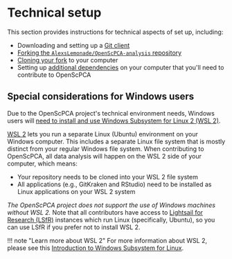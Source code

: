 # Technical setup

This section provides instructions for technical aspects of set up, including:

- Downloading and setting up a [Git client](./install-a-git-client.md)
- [Forking the `AlexsLemonade/OpenScPCA-analysis` repository](./fork-the-repo.md)
- [Cloning your fork](./clone-the-repo.md) to your computer
- Setting up [additional dependencies](environment-setup/index.md) on your computer that you'll need to contribute to OpenScPCA

## Special considerations for Windows users

Due to the OpenScPCA project's technical environment needs, Windows users will [need to install and use Windows Subsystem for Linux 2 (WSL 2)](./install-wsl-2.md).


[WSL 2](https://learn.microsoft.com/en-us/windows/wsl/about) lets you run a separate Linux (Ubuntu) environment on your Windows computer.
This includes a separate Linux file system that is mostly distinct from your regular Windows file system.
When contributing to OpenScPCA, all data analysis will happen on the WSL 2 side of your computer, which means:

- Your repository needs to be cloned into your WSL 2 file system
- All applications (e.g., GitKraken and RStudio) need to be installed as Linux applications on your WSL 2 system

_The OpenScPCA project does not support the use of Windows machines without WSL 2._
Note that all contributors have access to [Lightsail for Research (LSfR)](../software-platforms/aws/index.md#lsfr-virtual-computing-with-aws) instances which run Linux (specifically, Ubuntu), so you can use LSfR if you prefer not to install WSL 2.

<!-- TODO: We have also created a specific GitHub Discussions category where you can post questions about using WSL 2.-->

!!! note "Learn more about WSL 2"
    For more information about WSL 2, please see this [Introduction to Windows Subsystem for Linux](https://learn.microsoft.com/en-us/training/modules/wsl-introduction/).

